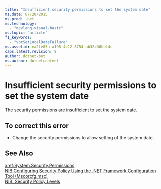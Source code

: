 ```yaml
---
title: "Insufficient security permissions to set the system date"
ms.date: 07/20/2015
ms.prod: .net
ms.technology: 
  - "devlang-visual-basic"
ms.topic: "article"
f1_keywords: 
  - "vbrSetLocalDateFailure"
ms.assetid: ea2fe85a-a198-4c12-8754-ab38c36bef4c
caps.latest.revision: 9
author: dotnet-bot
ms.author: dotnetcontent
---
```

# Insufficient security permissions to set the system date
The security permissions are insufficient to set the system date.  
  
## To correct this error  
  
-   Change the security permissions to allow setting of the system date.  
  
## See Also  
 <xref:System.Security.Permissions>   
 [NIB:Configuring Security Policy Using the .NET Framework Configuration Tool (Mscorcfg.msc)](http://msdn.microsoft.com/en-us/3c6ad87f-2c88-4f7b-87e6-8228c5d09866)   
 [NIB: Security Policy Levels](http://msdn.microsoft.com/en-us/5ebf4b78-548d-484d-b1e3-8325138b7413)
